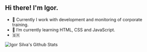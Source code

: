 ## Hi there! I'm Igor.

- 🔭 Currently I work with development and monitoring of corporate training.
- 🌱 I’m currently learning HTML, CSS and JavaScript.
-  :brazil:


![Igor Silva's Github Stats](https://github-readme-stats.vercel.app/api?username=CapitaoDAreia&theme=dark&show_icons=true) 

